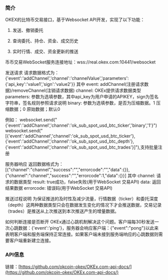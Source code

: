 ### 简介

OKEX的比特币交易接口，基于Websocket API开发，实现了以下功能：

1. 发送、撤销委托

2. 查询委托、持仓、资金、成交历史

3. 实时行情、成交、资金更新的推送

币币交易WebSocket服务连接地址：wss://real.okex.com:10441/websocket

发送请求
请求数据格式为：
{'event':'addChannel','channel':'channelValue','parameters':{'api_key':'value1','sign':'value2'}}
其中
event: addChannel(注册请求数据)/removeChannel(注销请求数据)
channel: OKEx提供请求数据类型
parameters: 参数为选填参数，其中api_key为用户申请的APIKEY，sign为签名字符串，签名规则参照请求说明
binary: 参数为选填参数，是否为压缩数据。1 压缩数据；0 原始数据；默认0

例如： websocket.send("{'event':'addChannel','channel':'ok_sub_spot_usd_btc_ticker','binary','1'}")
websocket.send("[{'event':'addChannel','channel':'ok_sub_spot_usd_btc_ticker'},{'event':'addChannel','channel':'ok_sub_spot_usd_btc_depth'},{'event':'addChannel','channel':'ok_sub_spot_usd_btc_trades'}]"),支持批量注册

服务器响应
返回数据格式为： [{"channel":"channel","success":"","errorcode":"","data":{}}, {"channel":"channel","success":"","errorcode":1,"data":{}}]
其中
channel: 请求的数据类型
result: true成功，false失败(用于WebSocket 交易API) data: 返回结果数据
errorcode: 错误码(用于WebSocket 交易API)

推送过程说明
为保证推送的及时性及减少流量，行情数据（ticker）和委托深度（depth）这两种数据类型只会在数据发生变化的情况下才会推送数据，交易记录（trades）是推送从上次推送到本次推送产生的增量数据。

如何判断连接是否断开
OKEx通过心跳机制解决这个问题。客户端每30秒发送一次心跳数据：{'event':'ping'}，服务器会响应客户端：{"event":"pong"}以此来表明客户端和服务端保持正常连接。如果客户端未接到服务端响应的心跳数据则需要客户端重新建立连接。

### API信息

链接：[https://github.com/okcoin-okex/OKEx.com-api-docs/](https://github.com/okcoin-okex/OKEx.com-api-docs/)

